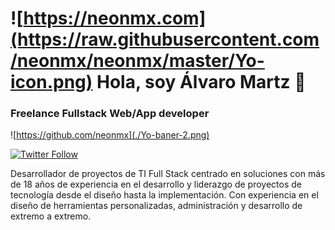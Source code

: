 # ![https://neonmx.com](https://raw.githubusercontent.com/neonmx/neonmx/master/Yo-icon.png) Hola, soy Álvaro Martz 👋
### Freelance Fullstack Web/App developer

![https://github.com/neonmx](./Yo-baner-2.png)

[![Twitter Follow](https://img.shields.io/twitter/follow/neonmx?style=social)](https://twitter.com/neonmx)

Desarrollador de proyectos de TI Full Stack centrado en soluciones con más de 18 años de experiencia en el desarrollo y liderazgo de proyectos de tecnología desde el diseño hasta la implementación. Con experiencia en el diseño de herramientas personalizadas, administración y desarrollo de extremo a extremo.

<!--
**neonmx/neonmx** is a ✨ _special_ ✨ repository because its `README.md` (this file) appears on your GitHub profile.

Here are some ideas to get you started:

- 🔭 I’m currently working on ...
- 🌱 I’m currently learning ...
- 👯 I’m looking to collaborate on ...
- 🤔 I’m looking for help with ...
- 💬 Ask me about ...
- 📫 How to reach me: ...
- 😄 Pronouns: ...
- ⚡ Fun fact: ...
-->
